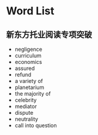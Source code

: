 # Word List

## 新东方托业阅读专项突破

- negligence
- curriculum
- economics
- assured
- refund
- a variety of
- planetarium
- the majority of
- celebrity
- mediator
- dispute
- neutrality
- call into question
